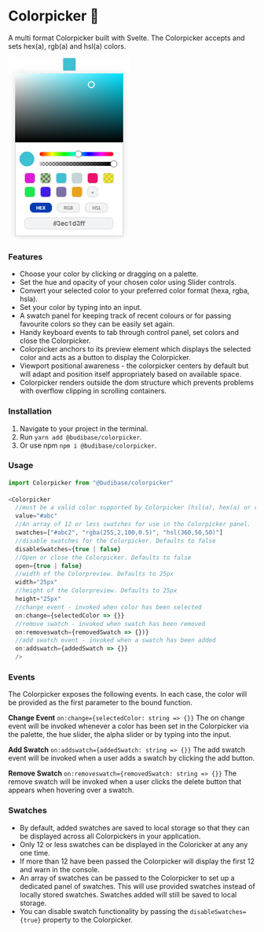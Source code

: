 # Colorpicker 🎨

A multi format Colorpicker built with Svelte. The Colorpicker accepts and sets hex(a), rgb(a) and hsl(a) colors.

![Image](./img/colorpicker.png)

### Features

- Choose your color by clicking or dragging on a palette.
- Set the hue and opacity of your chosen color using Slider controls.
- Convert your selected color to your preferred color format (hexa, rgba, hsla).
- Set your color by typing into an input.
- A swatch panel for keeping track of recent colours or for passing favourite colors so they can be easily set again.
- Handy keyboard events to tab through control panel, set colors and close the Colorpicker.
- Colorpicker anchors to its preview element which displays the selected color and acts as a button to display the Colorpicker.
- Viewport positional awareness - the colorpicker centers by default but will adapt and position itself appropriately based on available space.
- Colorpicker renders outside the dom structure which prevents problems with overflow clipping in scrolling containers.

### Installation

1. Navigate to your project in the terminal.
2. Run `yarn add @budibase/colorpicker`.
3. Or use npm `npm i @budibase/colorpicker`.

### Usage

```javascript
import Colorpicker from "@budibase/colorpicker"

<Colorpicker
  //must be a valid color supported by Colorpicker (hsl(a), hex(a) or rgb(a))
  value="#abc"
  //An array of 12 or less swatches for use in the Colorpicker panel.
  swatches=["#abc2", "rgba(255,2,100,0.5)", "hsl(360,50,50)"]
  //disable swatches for the Colorpicker. Defaults to false
  disableSwatches={true | false}
  //Open or close the Colorpicker. Defaults to false
  open={true | false}
  //width of the Colorpreview. Defaults to 25px
  width="25px"
  //height of the Colorpreview. Defaults to 25px
  height="25px"
  //change event - invoked when color has been selected
  on:change={selectedColor => {}}
  //remove swatch - invoked when swatch has been removed
  on:removeswatch={removedSwatch => {})}
  //add swatch event - invoked when a swatch has been added
  on:addswatch={addedSwatch => {}}
  />
```

### Events

The Colorpicker exposes the following events. In each case, the color will be provided as the first parameter to the bound function.

**Change Event**
`on:change={selectedColor: string => {}}`
The on change event will be invoked whenever a color has been set in the Colorpicker via the palette, the hue slider, the alpha slider or by typing into the input.

**Add Swatch**
`on:addswatch={addedSwatch: string => {}}`
The add swatch event will be invoked when a user adds a swatch by clicking the add button.

**Remove Swatch**
`on:removeswatch={removedSwatch: string => {}}`
The remove swatch will be invoked when a user clicks the delete button that appears when hovering over a swatch.

### Swatches

- By default, added swatches are saved to local storage so that they can be displayed across all Colorpickers in your application.
- Only 12 or less swatches can be displayed in the Coloricker at any any one time.
- If more than 12 have been passed the Colorpicker will display the first 12 and warn in the console.
- An array of swatches can be passed to the Colorpicker to set up a dedicated panel of swatches. This will use provided swatches instead of locally stored swatches. Swatches added will still be saved to local storage.
- You can disable swatch functionality by passing the `disableSwatches={true}` property to the Colorpicker.
